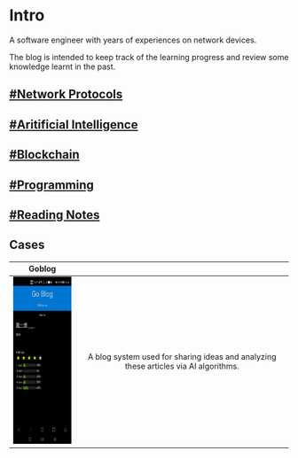 # Intro

A software engineer with years of experiences on network devices.

The blog is intended to keep track of the learning progress
and review some knowledge learnt in the past.

## [#Network Protocols](./protocols.md)

## [#Aritificial Intelligence](./ai.md)

## [#Blockchain](./blockchain/blockchain.md)

## [#Programming](./programming/programming.md)

## [#Reading Notes](./notes/note.md)

## Cases

Goblog  |  |
:----:|:----:|
<a href="https://github.com/hzget/goblog"> <img src="./pics/goblog/view.png" width="139" height="302" /> </a> | A blog system used for sharing ideas and analyzing these articles via AI algorithms.
